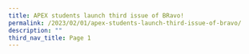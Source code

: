 ```yaml
---
title: APEX students launch third issue of BRavo!
permalink: /2023/02/01/apex-students-launch-third-issue-of-bravo/
description: ""
third_nav_title: Page 1
---
```

